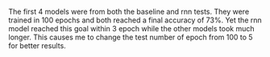 The first 4 models were from both the baseline and rnn tests. They were trained in 100 epochs and both reached a final accuracy of 73%.
Yet the rnn model reached this goal within 3 epoch while the other models took much longer. This causes me to change the test number of epoch from 100 to 5 for better results.
